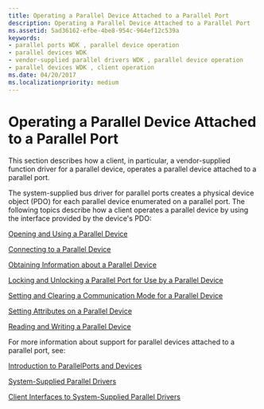 ```yaml
---
title: Operating a Parallel Device Attached to a Parallel Port
description: Operating a Parallel Device Attached to a Parallel Port
ms.assetid: 5ad36162-efbe-4be8-954c-964ef12c539a
keywords:
- parallel ports WDK , parallel device operation
- parallel devices WDK
- vendor-supplied parallel drivers WDK , parallel device operation
- parallel devices WDK , client operation
ms.date: 04/20/2017
ms.localizationpriority: medium
---
```


# Operating a Parallel Device Attached to a Parallel Port





This section describes how a client, in particular, a vendor-supplied function driver for a parallel device, operates a parallel device attached to a parallel port.

The system-supplied bus driver for parallel ports creates a physical device object (PDO) for each parallel device enumerated on a parallel port. The following topics describe how a client operates a parallel device by using the interface provided by the device's PDO:

[Opening and Using a Parallel Device](opening-and-using-a-parallel-device.md)

[Connecting to a Parallel Device](connecting-to-a-parallel-device.md)

[Obtaining Information about a Parallel Device](obtaining-information-about-a-parallel-device.md)

[Locking and Unlocking a Parallel Port for Use by a Parallel Device](locking-and-unlocking-a-parallel-port-for-use-by-a-parallel-device.md)

[Setting and Clearing a Communication Mode for a Parallel Device](setting-and-clearing-a-communication-mode-for-a-parallel-device.md)

[Setting Attributes on a Parallel Device](setting-attributes-on-a-parallel-device.md)

[Reading and Writing a Parallel Device](reading-and-writing-a-parallel-device.md)

For more information about support for parallel devices attached to a parallel port, see:

[Introduction to ParallelPorts and Devices](introduction-to-parallel-ports-and-devices.md)

[System-Supplied Parallel Drivers](system-supplied-parallel-drivers.md)

[Client Interfaces to System-Supplied Parallel Drivers](https://docs.microsoft.com/windows-hardware/drivers/ddi/index)

 

 





